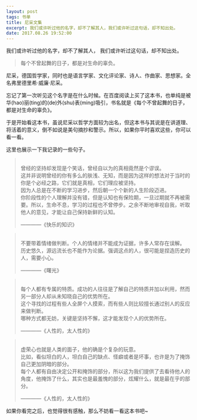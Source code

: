 ```yaml
---
layout: post
tags: 书单
title: 尼采文集
excerpt: 我们或许听过他的名字，却不了解其人，我们或许听过这句话，却不知出处。
date: 2017.08.26 19:52:00
---
```


我们或许听过他的名字，却不了解其人，
我们或许听过这句话，却不知出处。

> <span class="icon-quotes-left"></span> 
> 每个不曾起舞的日子，都是对生命的辜负。
> <span class="icon-quotes-right"></span>

尼采，德国哲学家，同时也是语言学家、文化评论家、诗人、作曲家、思想家。全名弗里德里希·威廉·尼采。

忘记了第一次听见这个名字是在什么时候。在百度阅读上买了这本书，也单纯是被华(hao)丽(ting)的(de)外(shu)表(ming)吸引，书名就是《每个不曾起舞的日子，都是对生命的辜负》。

于是开始看这本书，虽说尼采以哲学方面较为出名，但这本书与其说是在讲道理、将活着的意义，倒不如说是美句摘抄和警示。所以，如果你平时喜欢这些，你可以看一看。

这里也展示一下我记录的一些句子。


> <span class="icon-quotes-left"></span>  
> 曾经的坚持却发现是个笑话，曾经自以为的真相竟然是个谬误。  
> 这并非说明曾经的你有多么的肤浅、无知，而是因为这样的想法对于当时的你是个必经之路，它们就是真相，它们理应被坚持。  
> 因为人总是在不断的学习进步，然后朝一个个新的人生阶段迈进。  
> 你阶段性的个人理解并没有错，但是认知也有保险期，一旦过期就不再被需要。所以，生命不息，学习的过程也不曾停步。之余不断地审视自我，听取他人的意见，才能让自己保持新鲜的认知。  
> <div class="source">————《快乐的知识》</div>  
> <div class="quotes-right"><span class="icon-quotes-right"></span></div>

> <span class="icon-quotes-left"></span>  
> 不要带着情绪做判断。个人的情绪并不能成为证据，许多人常存在误解。  
> 历史悠久，源远流长也不能作为论据。强调这点的人，很可能是捏造历史的人，需要小心。  
> <div class="source">————《曙光》</div>  
> <div class="quotes-right"><span class="icon-quotes-right"></span></div>

> <span class="icon-quotes-left"></span>  
> 每个人都有专属的特质。成功的人往往是了解自己的特质并加以利用，然而另一部分人却从未知晓自己的优势所在。  
> 这个寻找的过程有些人全屏个人摸索，而有些人则比较擅长通过别人的反应来做判断。  
> 哪种方式都无妨，关键是坚持不懈，这才能发现个人的优势所在。  
> <div class="source">————《人性的，太人性的》</div>  
> <div class="quotes-right"><span class="icon-quotes-right"></span></div>

> <span class="icon-quotes-left"></span>  
> 虚荣心也就是人类的面子，他的确是个复杂的玩意。  
> 比如，看似坦白的人，坦白自己的缺点、怪癖或者是坏事，也许是为了掩饰自己更加阴暗的部分。  
> 每个人都有自由决定公开和掩饰的部分，所以这为我们提供了去看待他人的角度，他掩饰了什么，其实也是最羞愧的部分，炫耀什么，就是最在乎的部分。  
> <div class="source">————《人性的，太人性的》</div>  
> <div class="quotes-right"><span class="icon-quotes-right"></span></div>

如果你看完之后，也觉得很有感触，那么不妨看一看这本书吧~
